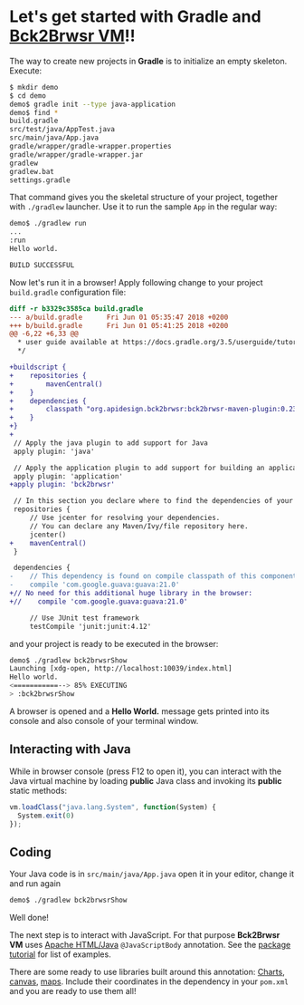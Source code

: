 # Let's get started with **Gradle** and [Bck2Brwsr VM](../README.md)!!

The way to create new projects in **Gradle** is to initialize an empty
skeleton. Execute:
```bash
$ mkdir demo
$ cd demo
demo$ gradle init --type java-application
demo$ find *
build.gradle
src/test/java/AppTest.java
src/main/java/App.java
gradle/wrapper/gradle-wrapper.properties
gradle/wrapper/gradle-wrapper.jar
gradlew
gradlew.bat
settings.gradle
```
That command gives you the skeletal structure of your project, together with
`./gradlew` launcher. Use it to run the sample `App` in the regular way:
```bash
demo$ ./gradlew run
...
:run
Hello world.

BUILD SUCCESSFUL
```
Now let's run it in a browser! Apply following change to your project
`build.gradle` configuration file:
```diff
diff -r b3329c3585ca build.gradle
--- a/build.gradle      Fri Jun 01 05:35:47 2018 +0200
+++ b/build.gradle      Fri Jun 01 05:41:25 2018 +0200
@@ -6,22 +6,33 @@
  * user guide available at https://docs.gradle.org/3.5/userguide/tutorial_java_projects.html
  */

+buildscript {
+    repositories {
+        mavenCentral()
+    }
+    dependencies {
+        classpath "org.apidesign.bck2brwsr:bck2brwsr-maven-plugin:0.23"
+    }
+}
+
 // Apply the java plugin to add support for Java
 apply plugin: 'java'

 // Apply the application plugin to add support for building an application
 apply plugin: 'application'
+apply plugin: 'bck2brwsr'

 // In this section you declare where to find the dependencies of your project
 repositories {
     // Use jcenter for resolving your dependencies.
     // You can declare any Maven/Ivy/file repository here.
     jcenter()
+    mavenCentral()
 }

 dependencies {
-    // This dependency is found on compile classpath of this component and consumers.
-    compile 'com.google.guava:guava:21.0'
+// No need for this additional huge library in the browser:
+//    compile 'com.google.guava:guava:21.0'

     // Use JUnit test framework
     testCompile 'junit:junit:4.12'
```
and your project is ready to be executed in the browser:
```bash
demo$ ./gradlew bck2brwsrShow
Launching [xdg-open, http://localhost:10039/index.html]
Hello world.
<===========--> 85% EXECUTING
> :bck2brwsrShow

```
A browser is opened and a **Hello World.** message gets printed into its console
and also console of your terminal window.

## Interacting with Java

While in browser console (press F12 to open it), you can interact with the
Java virtual machine by loading **public** Java class and invoking its
**public** static methods:
```js
vm.loadClass("java.lang.System", function(System) {
  System.exit(0)
});
```

## Coding

Your Java code is in `src/main/java/App.java` open it in your
editor, change it and run again
```bash
demo$ ./gradlew bck2brwsrShow
```
Well done!

The next step is to interact with JavaScript. For that purpose **Bck2Brwsr VM**
uses [Apache HTML/Java](https://github.com/apache/incubator-netbeans-html4j/)
`@JavaScriptBody` annotation. See the [package tutorial](http://bits.netbeans.org/html+java/1.5.1/net/java/html/js/package-summary.html)
for list of examples.

There are some ready to use libraries built around this annotation:
[Charts](https://dukescript.com/javadoc/charts/),
[canvas](https://dukescript.com/javadoc/canvas/),
[maps](https://dukescript.com/javadoc/leaflet4j/).
Include their coordinates in the dependency in your `pom.xml` and you are
ready to use them all!
